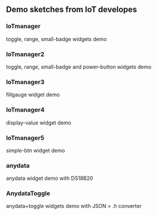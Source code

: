 ## Demo sketches from IoT developes

### IoTmanager

toggle, range, small-badge widgets demo

### IoTmanager2

toggle, range, small-badge and power-button widgets demo

### IoTmanager3

fillgauge widget demo

### IoTmanager4

display-value widget demo

### IoTmanager5

simple-btn widget demo

### anydata

anydata widget demo with DS18B20

### AnydataToggle

anydata+toggle widgets demo with JSON > .h converter
